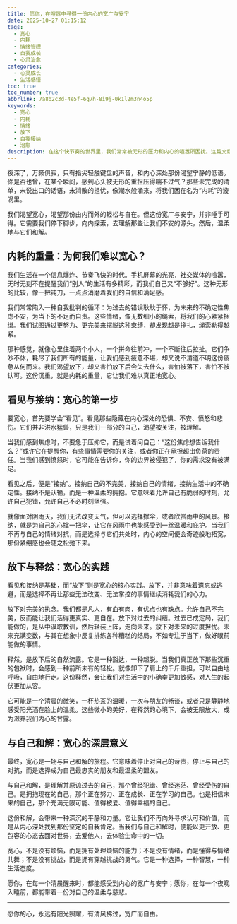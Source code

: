 ```yaml
---
title: 愿你，在喧嚣中寻得一份内心的宽广与安宁
date: 2025-10-27 01:15:12
tags:
  - 宽心
  - 内耗
  - 情绪管理
  - 自我成长
  - 心灵治愈
categories:
  - 心灵成长
  - 生活感悟
toc: true
toc_number: true
abbrlink: 7a8b2c3d-4e5f-6g7h-8i9j-0k1l2m3n4o5p
keywords:
  - 宽心
  - 内耗
  - 情绪
  - 放下
  - 自我接纳
  - 治愈
description: 在这个快节奏的世界里，我们常常被无形的压力和内心的喧嚣所困扰。这篇文章将带你走进“宽心”的深层含义，探讨如何从内耗的泥沼中抽身，学会看见、接纳与放下，最终与自己和解，寻得一份真正的宁静与力量。愿这份文字能成为你心灵的港湾，为你带来温暖与慰藉。
---
```


夜深了，万籁俱寂，只有指尖轻触键盘的声音，和内心深处那份渴望宁静的低语。你是否也曾，在某个瞬间，感到心头被无形的重担压得喘不过气？那些未完成的清单，未说出口的话语，未消散的担忧，像潮水般涌来，将我们困在名为“内耗”的漩涡里。

我们渴望宽心，渴望那份由内而外的轻松与自在。但这份宽广与安宁，并非唾手可得。它需要我们停下脚步，向内探索，去理解那些让我们不安的源头，然后，温柔地与它们和解。

## 内耗的重量：为何我们难以宽心？

我们生活在一个信息爆炸、节奏飞快的时代。手机屏幕的光亮，社交媒体的喧嚣，无时无刻不在提醒我们“别人”的生活有多精彩，而我们自己又“不够好”。这种无形的比较，像一把钝刀，一点点消磨着我们的自信和满足感。

我们常常陷入一种自我批判的循环：为过去的错误耿耿于怀，为未来的不确定性焦虑不安，为当下的不足而自责。这些情绪，像无数细小的绳索，将我们的心紧紧捆绑。我们试图通过更努力、更完美来摆脱这种束缚，却发现越是挣扎，绳索勒得越紧。

那种感觉，就像心里住着两个小人，一个拼命往前冲，一个不断往后拉扯。它们争吵不休，耗尽了我们所有的能量，让我们感到疲惫不堪，却又说不清道不明这份疲惫从何而来。我们渴望放下，却又害怕放下后会失去什么，害怕被落下，害怕不被认可。这份沉重，就是内耗的重量，它让我们难以真正地宽心。

## 看见与接纳：宽心的第一步

要宽心，首先要学会“看见”。看见那些隐藏在内心深处的恐惧、不安、愤怒和悲伤。它们并非洪水猛兽，只是我们一部分的自己，渴望被关注，被理解。

当我们感到焦虑时，不要急于压抑它，而是试着问自己：“这份焦虑想告诉我什么？”或许它在提醒你，有些事情需要你的关注，或者你正在承担超出负荷的责任。当我们感到愤怒时，它可能在告诉你，你的边界被侵犯了，你的需求没有被满足。

看见之后，便是“接纳”。接纳自己的不完美，接纳自己的情绪，接纳生活中的不确定性。接纳不是认输，而是一种温柔的拥抱。它意味着允许自己有脆弱的时刻，允许自己犯错，允许自己不必时刻坚强。

就像面对阴雨天，我们无法改变天气，但可以选择撑伞，或者欣赏雨中的风景。接纳，就是为自己的心撑一把伞，让它在风雨中也能感受到一丝温暖和庇护。当我们不再与自己的情绪对抗，而是选择与它们共处时，内心的空间便会奇迹般地拓宽，那份紧绷感也会随之松弛下来。

## 放下与释然：宽心的实践

看见和接纳是基础，而“放下”则是宽心的核心实践。放下，并非意味着遗忘或逃避，而是选择不再让那些无法改变、无法掌控的事情继续消耗我们的心力。

放下对完美的执念。我们都是凡人，有血有肉，有优点也有缺点。允许自己不完美，反而能让我们活得更真实、更自在。放下对过去的纠结。过去已成定局，我们能做的，是从中汲取教训，然后轻装上阵，走向未来。放下对未来的过度担忧。未来充满变数，与其在想象中反复排练各种糟糕的结局，不如专注于当下，做好眼前能做的事情。

释然，是放下后的自然流露。它是一种豁达，一种超脱。当我们真正放下那些沉重的包袱时，会感到一种前所未有的轻松。就像卸下了肩上的千斤重担，可以自由地呼吸，自由地行走。这份释然，会让我们对生活中的小确幸更加敏感，对人生的起伏更加从容。

它可能是一个清晨的微笑，一杯热茶的温暖，一次与朋友的畅谈，或者只是静静地感受阳光洒在脸上的温柔。这些微小的美好，在释然的心境下，会被无限放大，成为滋养我们内心的甘露。

## 与自己和解：宽心的深层意义

最终，宽心是一场与自己和解的旅程。它意味着停止对自己的苛责，停止与自己的对抗，而是选择成为自己最忠实的朋友和最温柔的盟友。

与自己和解，是理解并原谅过去的自己，那个曾经犯错、曾经迷茫、曾经受伤的自己。是拥抱现在的自己，那个正在努力、正在成长、正在学习的自己。也是相信未来的自己，那个充满无限可能、值得被爱、值得幸福的自己。

这份和解，会带来一种深沉的平静和力量。它让我们不再向外寻求认可和价值，而是从内心深处找到那份坚定的自我肯定。当我们与自己和解时，便能以更开放、更包容的心态去面对世界，去爱他人，去体验生命中的一切。

宽心，不是没有烦恼，而是拥有处理烦恼的能力；不是没有情绪，而是懂得与情绪共舞；不是没有挑战，而是拥有穿越挑战的勇气。它是一种选择，一种智慧，一种生活态度。

愿你，在每一个清晨醒来时，都能感受到内心的宽广与安宁；愿你，在每一个夜晚入睡前，都能带着一份对自己的温柔与慈悲。

---

愿你的心，永远有阳光照耀，有清风拂过，宽广而自由。
